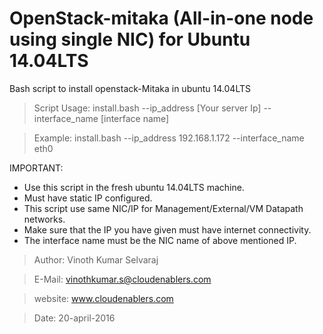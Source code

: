 # OpenStack-mitaka (All-in-one node using single NIC) for Ubuntu 14.04LTS
Bash script to install openstack-Mitaka in ubuntu 14.04LTS

>Script Usage: install.bash --ip_address [Your server Ip] --interface_name [interface name]

>Example: install.bash --ip_address 192.168.1.172 --interface_name eth0

IMPORTANT:
  - Use this script in the fresh ubuntu 14.04LTS machine.
  - Must have static IP configured.
  - This script use same NIC/IP for Management/External/VM Datapath networks.
  - Make sure that the IP you have given must have internet connectivity.
  - The interface name must be the NIC name of above mentioned IP.

> Author: Vinoth Kumar Selvaraj

> E-Mail: vinothkumar.s@cloudenablers.com

> website: www.cloudenablers.com

> Date: 20-april-2016
